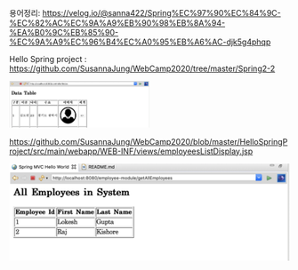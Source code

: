용어정리:
https://velog.io/@sanna422/Spring%EC%97%90%EC%84%9C-%EC%82%AC%EC%9A%A9%EB%90%98%EB%8A%94-%EA%B0%9C%EB%85%90-%EC%9A%A9%EC%96%B4%EC%A0%95%EB%A6%AC-djk5g4phqp

Hello Spring project : https://github.com/SusannaJung/WebCamp2020/tree/master/Spring2-2

<img src = "https://github.com/SusannaJung/WebCamp2020/blob/master/Spring2-2/mainview.png" width="50%">

https://github.com/SusannaJung/WebCamp2020/blob/master/HelloSpringProject/src/main/webapp/WEB-INF/views/employeesListDisplay.jsp

<img src="https://github.com/SusannaJung/WebCamp2020/blob/master/HelloSpringProject/employees.png">

